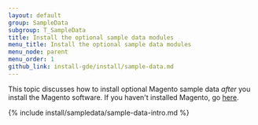 ```yaml
---
layout: default 
group: SampleData
subgroup: T_SampleData
title: Install the optional sample data modules
menu_title: Install the optional sample data modules
menu_node: parent
menu_order: 1 
github_link: install-gde/install/sample-data.md
--- 
```


This topic discusses how to install optional Magento sample data *after* you install the Magento software. If you haven't installed Magento, go <a href="{{ site.gdeurl }}install-gde/install/web/install-web-sample-data.html">here</a>.

{% include install/sampledata/sample-data-intro.md %}




